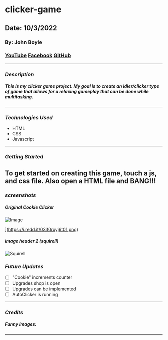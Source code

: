 # clicker-game

## Date: 10/3/2022


### By: John Boyle

### [YouTube](https://www.youtube.com/watch?v=GHk33gqBM1c&list=RDGHk33gqBM1c&start_radio=1) [Facebook](https://www.facebook.com) [GitHub](https://github.com/stardust-4/)

---

### **_Description_**

##### This is my clicker game project. My goal is to create an idler/clicker type of game that allows for a relaxing gameplay that can be done while multitasking.

---

### **_Technologies Used_**

- HTML
- CSS
- Javascript

---

### **_Getting Started_**

## To get started on creating this game, touch a js, and css file. Also open a HTML file and BANG!!!

### **_screenshots_**

##### Original Cookie Clicker

![Image](https://i.redd.it/03if0rxyj6t01.png)

](https://i.redd.it/03if0rxyj6t01.png)
##### image header 2 (squirell)

![Squirell](https://external-content.duckduckgo.com/iu/?u=http%3A%2F%2Fthemescompany.com%2Fwp-content%2Fuploads%2F2012%2F01%2FFunny-Animals-Wallpapers-10.jpg&f=1&nofb=1)

### **_Future Updates_**

- [ ] "Cookie" increments counter
- [ ] Upgrades shop is open
- [ ] Upgrades can be implemented
- [ ] AutoClicker is running

---

### **_Credits_**

##### Funny Images:

---
